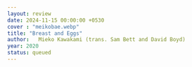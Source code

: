 ```yaml
---
layout: review
date: 2024-11-15 00:00:00 +0530
cover : "meikobae.webp"
title: "Breast and Eggs"
author:   Mieko Kawakami (trans. Sam Bett and David Boyd)
year: 2020
status: queued 
---
```

